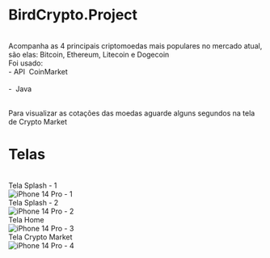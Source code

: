 # BirdCrypto.Project
<br>Acompanha as 4 principais criptomoedas mais populares no mercado atual, são elas: Bitcoin, Ethereum, Litecoin e Dogecoin<br>
Foi usado:
 <br>- API  CoinMarket<br>
<br>-  Java<br>

<br>Para visualizar as cotações das moedas aguarde alguns segundos na tela de Crypto Market<br>

# Telas
<br>Tela Splash - 1<br>
![iPhone 14 Pro - 1](https://user-images.githubusercontent.com/109808618/207197525-d2391e61-b67a-460a-8147-7806901834ab.png)
<br>Tela Splash - 2<br>
![iPhone 14 Pro - 2](https://user-images.githubusercontent.com/109808618/207197554-77755b2d-9055-4fdc-bee1-b8634cf6a508.png)
<br>Tela Home<br>
![iPhone 14 Pro - 3](https://user-images.githubusercontent.com/109808618/207197589-ee820604-18ce-4786-8691-dccfb0542724.png)
<br>Tela Crypto Market<br>
![iPhone 14 Pro - 4](https://user-images.githubusercontent.com/109808618/207197877-026f9405-ebd5-4bb6-91e7-a9bb9f929c04.png)
